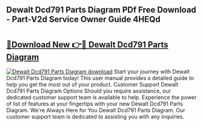 ## Dewalt Dcd791 Parts Diagram PDf Free Download - Part-V2d Service Owner Guide 4HEQd

# <h2><a href="http://dft4k7.blite.top/?on=Dewalt+Dcd791+Parts+Diagram">🔗Download New 👉🔴 Dewalt Dcd791 Parts Diagram</a></h2>

[![Dewalt Dcd791 Parts Diagram download](https://i.imgur.com/lujVjoI.png)](http://dft4k7.blite.top/?on=Dewalt+Dcd791+Parts+Diagram)
Start your journey with Dewalt Dcd791 Parts Diagram today! This user manual provides a detailed guide to help you get the most out of your product. Customer Support Dewalt Dcd791 Parts Diagram Options Should you require assistance, our dedicated customer support team is available to help. Experience the power of list of features at your fingertips with your new Dewalt Dcd791 Parts Diagram. We're Always Here for You Dewalt Dcd791 Parts Diagram. Our customer support team is dedicated to assisting you with any inquiries.
